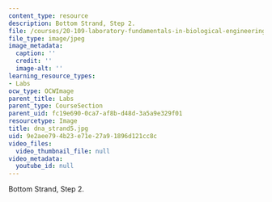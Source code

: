 ```yaml
---
content_type: resource
description: Bottom Strand, Step 2.
file: /courses/20-109-laboratory-fundamentals-in-biological-engineering-fall-2007/9e2aee794b23e71e27a91896d121cc8c_dna_strand5.jpg
file_type: image/jpeg
image_metadata:
  caption: ''
  credit: ''
  image-alt: ''
learning_resource_types:
- Labs
ocw_type: OCWImage
parent_title: Labs
parent_type: CourseSection
parent_uid: fc19e690-0ca7-af8b-d48d-3a5a9e329f01
resourcetype: Image
title: dna_strand5.jpg
uid: 9e2aee79-4b23-e71e-27a9-1896d121cc8c
video_files:
  video_thumbnail_file: null
video_metadata:
  youtube_id: null
---
```

Bottom Strand, Step 2.

